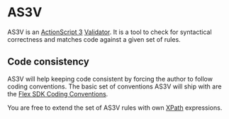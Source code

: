 # AS3V #
AS3V is an [ActionScript 3](http://en.wikipedia.org/wiki/ActionScript#ActionScript_3.0) [Validator](http://en.wikipedia.org/wiki/Validator). It is a tool to check for syntactical correctness and matches code against a given set of rules.

## Code consistency ##
AS3V will help keeping code consistent by forcing the author to follow coding conventions.
The basic set of conventions AS3V will ship with are the [Flex SDK Coding Conventions](http://opensource.adobe.com/wiki/display/flexsdk/Coding+Conventions).

You are free to extend the set of AS3V rules with own [XPath](http://en.wikipedia.org/wiki/Xpath) expressions.